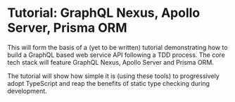 # Tutorial: GraphQL Nexus, Apollo Server, Prisma ORM
This will form the basis of a (yet to be written) tutorial demonstrating how to build a GraphQL based web service API following a TDD process. The core tech stack will feature GraphQL Nexus, Apollo Server and Prisma ORM.

The tutorial will show how simple it is (using these tools) to progressively adopt TypeScript and reap the benefits of static type checking during development.
